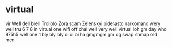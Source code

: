 # virtual
vir
Well dell brell
Trollolo
Zora scam
Zelenskyi piderasto narkomano
wery well
tru 6 7 8
in virtual one
wifi off chai
well very well
virtual loh
gm day
who 975h5
well
one 1
bly bly bly
oi oi oi ha
gmgmgm gm
og swap shmap
old men

